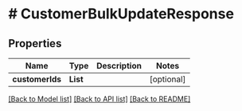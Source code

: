 # # CustomerBulkUpdateResponse


## Properties 


Name | Type | Description | Notes
------------ | ------------- | ------------- | -------------
**customerIds**| **List<String>** |   | [optional]


[[Back to Model list]](../../README.md#models) [[Back to API list]](../../README.md#endpoints) [[Back to README]](../../README.md)

